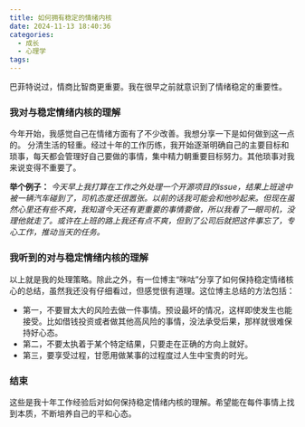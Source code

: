 ```yaml
---
title: 如何拥有稳定的情绪内核
date: 2024-11-13 18:40:36
categories:
  - 成长
  - 心理学
tags:
---
```

巴菲特说过，情商比智商更重要。我在很早之前就意识到了情绪稳定的重要性。
### 我对与稳定情绪内核的理解
今年开始，我感觉自己在情绪方面有了不少改善。我想分享一下是如何做到这一点的。
分清生活的轻重。经过十年的工作历练，我开始逐渐明确自己的主要目标和琐事，每天都会管理好自己要做的事情，集中精力朝重要目标努力。其他琐事对我来说变得不重要了。

**举个例子：**
*今天早上我打算在工作之外处理一个开源项目的issue，结果上班途中被一辆汽车碰到了，司机态度还很嚣张。以前的话我可能会和他吵起来。但现在虽然心里还有些不爽，我知道今天还有更重要的事情要做，所以我看了一眼司机，没理他就走了。或许在上班的路上我还有点不爽，但到了公司后就把这件事忘了，专心工作，推动当天的任务。*

### 我听到的对与稳定情绪内核的理解
以上就是我的处理策略。除此之外，有一位博主“咪咕”分享了如何保持稳定情绪核心的总结，虽然我还没有仔细看过，但感觉很有道理。这位博主总结的方法包括：
- 第一，不要冒太大的风险去做一件事情。预设最坏的情况，这样即使发生也能接受。比如借钱投资或者做其他高风险的事情，没法承受后果，那样就很难保持好心态。
- 第二，不要太执着于某个特定结果，只要走在正确的方向上就好。
- 第三，要享受过程，甘愿用做某事的过程度过人生中宝贵的时光。
### 结束
这些是我十年工作经验后对如何保持稳定情绪内核的理解。希望能在每件事情上找到本质，不断培养自己的平和心态。